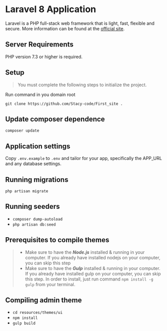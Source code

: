 # Laravel 8 Application

Laravel is a PHP full-stack web framework that is light, fast, flexible and secure. More information can be found at
the [official site](https://laravel.com).

## Server Requirements

PHP version 7.3 or higher is required.

## Setup

> You must complete the following steps to initialize the project.

Run command in you domain root

`git clone https://github.com/Stacy-code/First_site .`

## Update composer dependence

`composer update`

## Application settings

Copy `.env.example` to `.env` and tailor for your app, specifically the APP_URL and any database settings.

## Running migrations

`php artisan migrate`

## Running seeders

+ `composer dump-autoload`
+ `php artisan db:seed`

## Prerequisites to compile themes

> + Make sure to have the ***Node.js*** installed & running in your computer. If you already have installed nodejs on your computer, you can skip this step
>+ Make sure to have the ***Gulp*** installed & running in your computer. If you already have installed gulp on your computer, you can skip this step. In order to install, just run command `npm install -g gulp` from your terminal.

## Compiling admin theme

+ `cd resources/themes/ui`
+ `npm install`
+ `gulp build`
